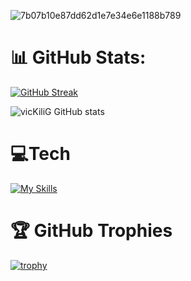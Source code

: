 ![7b07b10e87dd62d1e7e34e6e1188b789](https://github.com/vicKiliG/vicKiliG/assets/140220863/84eb3187-9afa-455e-9e91-38c0ac798ba6)

# 📊 GitHub Stats:
[![GitHub Streak](https://streak-stats.demolab.com/?user=vicKiliG&theme=dark)](https://git.io/streak-stats)

![vicKiliG GitHub stats](https://github-readme-stats.vercel.app/api?username=vicKiliG&show_icons=true&theme=dark)

# 💻Tech 
[![My Skills](https://skillicons.dev/icons?i=js,html,css,vscode)](https://skillicons.dev)

# 🏆 GitHub Trophies
[![trophy](https://github-profile-trophy.vercel.app/?username=vicKiliG&theme=onedark)](https://github.com/ryo-ma/github-profile-trophy)
